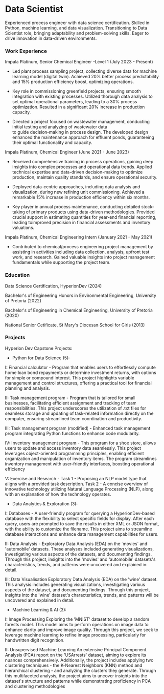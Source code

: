 # Data Scientist

Experienced process engineer with data science certification. Skilled in Python, machine learning, and data visualization. Transitioning to Data Scientist role, bringing adaptability and problem-solving skills. Eager to drive innovation in data-driven environments.

### Work Experience

Impala Platinum, Senior Chemical Engineer -Level 1 (July 2023 - Present)

  - Led plant process sampling project, collecting diverse data for machine learning model (digital twin). Achieved 
    20% better process predictability and 15% production efficiency boost, optimizing operations.
    
  - Key role in commissioning greenfield projects, ensuring smooth integration with existing processes. Utilized 
    thorough data analysis to set optimal operational parameters, leading to a 30% process optimization. Resulted in a 
    significant 20% increase in production capacity.

  - Directed a project focused on wastewater management, conducting initial testing and analyzing of wastewater data   
    to guide decision-making in process design. The developed design enhanced the maintenance approach for effluent 
    ponds, guaranteeing their optimal functionality and capacity.

Impala Platinum, Chemical Engineer (June 2021 - June 2023)

  - Received comprehensive training in process operations, gaining deep insights into complex processes and 
    operational data trends. Applied technical expertise and data-driven decision-making to optimize production, 
    maintain quality standards, and ensure operational security.

  - Deployed data-centric approaches, including data analysis and visualization, during new refining unit 
    commissioning. Achieved a remarkable 15% increase in production efficiency within six months.

  - Key player in annual process maintenance, conducting detailed stock-taking of primary products using data-driven methodologies. Provided crucial support in estimating quantities for year-end financial reporting, leading toimproved precision in financial assessments and inventory valuations.

Impala Platinum, Chemical Engineering Intern (January 2021 - May 2021)

  - Contributed to chemical/process engineering project management by assisting in activities including data collection, analysis, upfront test work, and research. Gained valuable insights into project management fundamentals while supporting the project team.

### Education

Data Science Certification, HyperionDev (2024)

Bachelor's of Engineering Honors in Environmental Engineering, University of Pretoria (2022)

Bachelor's of Engineering in Chemical Engineering, University of Pretoria (2020)

National Senior Cetificate, St Mary's Diocesan School for Girls (2013)


### Projects

Hyperion Dev Capstone Projects:

- Python for Data Science (5):

I: Financial calculator - Program that enables users to effortlessly compute home loan bond repayments or determine investment returns, with options for simple or compound interest. This project highlights variable management and control structures, offering a practical tool for financial planning and analysis.
       
II: Task management program - Program that is tailored for small businesses, facilitating efficient assignment and tracking of team responsibilities. This project underscores the utilization of .txt files for seamless storage and updating of task-related information directly on the computer, ensuring streamlined team coordination and productivity.
       
III: Task management program (modified) - Enhanced task management program integrating Python functions to enhance code modularity.
       
IV: Inventory management program - This program for a shoe store, allows users to update and access inventory data seamlessly. This project leverages object-oriented programming principles, enabling efficient organization and manipulation of inventory items. The program streamlines inventory management with user-friendly interfaces, boosting operational efficiency
       
V: Exercise and Research - Task 1 - Proposing an NLP model type that aligns with a provided task description. Task 2 - A concise overview of innovative technology utilizing Natural Language Processing (NLP), along with an explanation of how the technology operates.

- Data Analytics & Exploration (3):

I: Databases - A user-friendly program for querying a HyperionDev-based database with the flexibility to select specific fields for display. After each query, users are prompted to save the results in either XML or JSON format, with the ability to customize the filename. This project aims to streamline database interactions and enhance data management capabilities for users.
        
II: Data Analysis - Exploratory Data Analysis (EDA) on the 'movies' and 'automobile' datasets. These analyses included generating visualizations, investigating various aspects of the datasets, and documenting findings. Through this project, insights into the 'movies' and 'automobile' datasets's characteristics, trends, and patterns were uncovered and explained in detail.
        
III: Data Visualisation
Exploratory Data Analysis (EDA) on the 'wine' dataset. This analysis includes generating visualizations, investigating various aspects of the dataset, and documenting findings. Through this project, insights into the 'wine' dataset's characteristics, trends, and patterns will be uncovered and explained in detail.

- Machine Learning & AI (3):

I: Image Processing
Exploring the 'MNIST' dataset to develop a random forests model. This model aims to perform operations on image data to enhance clarity and improve image quality. Through this project, we seek to leverage machine learning to refine image processing, particularly for handwritten digit recognition.
         
II: Unsupervised Machine Learning
An extensive Principal Component Analysis (PCA) report on the 'USArrests' dataset, aiming to explore its nuances comprehensively. Additionally, the project includes applying two clustering techniques - the K-Nearest Neighbors (KNN) method and hierarchical clustering - and analyzing the clusters they generate. Through this multifaceted analysis, the project aims to uncover insights into the dataset's structure and patterns while demonstrating proficiency in PCA and clustering methodologies



